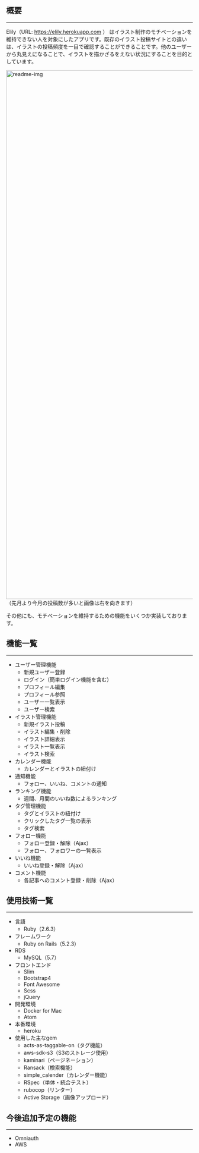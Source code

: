 
## 概要
***

Elily（URL: https://elily.herokuapp.com ） はイラスト制作のモチベーションを維持できない人を対象にしたアプリです。既存のイラスト投稿サイトとの違いは、イラストの投稿頻度を一目で確認することができることです。他のユーザーから丸見えになることで、イラストを描かざるをえない状況にすることを目的としています。

<img width="1423" alt="readme-img" src="https://user-images.githubusercontent.com/51582028/68539776-b51c5a00-03cb-11ea-909f-43170f24f844.png">
（先月より今月の投稿数が多いと画像は右を向きます）

その他にも、モチベーションを維持するための機能をいくつか実装しております。

## 機能一覧
***

- ユーザー管理機能
  - 新規ユーザー登録
  - ログイン（簡単ログイン機能を含む）
  - プロフィール編集
  - プロフィール参照
  - ユーザー一覧表示
  - ユーザー検索
- イラスト管理機能
  - 新規イラスト投稿
  - イラスト編集・削除
  - イラスト詳細表示
  - イラスト一覧表示
  - イラスト検索
- カレンダー機能
  - カレンダーとイラストの紐付け
- 通知機能
  - フォロー、いいね、コメントの通知
- ランキング機能
  - 週間、月間のいいね数によるランキング
- タグ管理機能
  - タグとイラストの紐付け
  - クリックしたタグ一覧の表示
  - タグ検索
- フォロー機能
  - フォロー登録・解除（Ajax）
  - フォロー、フォロワーの一覧表示
- いいね機能
  - いいね登録・解除（Ajax）
- コメント機能
  - 各記事へのコメント登録・削除（Ajax）

## 使用技術一覧
***

- 言語
  - Ruby（2.6.3）
- フレームワーク
  - Ruby on Rails（5.2.3）
- RDS
  - MySQL（5.7）
- フロントエンド
  - Slim
  - Bootstrap4
  - Font Awesome
  - Scss
  - jQuery
- 開発環境
  - Docker for Mac
  - Atom
- 本番環境
  - heroku
- 使用した主なgem
  - acts-as-taggable-on（タグ機能）
  - aws-sdk-s3（S3のストレージ使用）
  - kaminari（ページネーション）
  - Ransack（検索機能）
  - simple_calender（カレンダー機能）
  - RSpec（単体・統合テスト）
  - rubocop（リンター）
  - Active Storage（画像アップロード）

## 今後追加予定の機能
***
  - Omniauth
  - AWS
